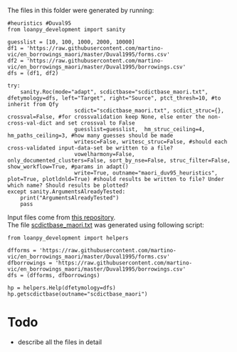 The files in this folder were generated by running:
```
#heuristics #Duval95
from loanpy_development import sanity

guesslist = [10, 100, 1000, 2000, 10000]
df1 = 'https://raw.githubusercontent.com/martino-vic/en_borrowings_maori/master/Duval1995/forms.csv'
df2 = 'https://raw.githubusercontent.com/martino-vic/en_borrowings_maori/master/Duval1995/borrowings.csv'
dfs = (df1, df2)

try:
    sanity.Roc(mode="adapt", scdictbase="scdictbase_maori.txt", dfetymology=dfs, left="Target", right="Source", ptct_thresh=10, #to inherit from Qfy
                     scdict="scdictbase_maori.txt", scdict_struc={}, crossval=False, #for crossvalidation keep None, else enter the non-cross-val-dict and set crossval to False
                     guesslist=guesslist,  hm_struc_ceiling=4, hm_paths_ceiling=3, #how many guesses should be made
                     writesc=False, writesc_struc=False, #should each cross-validated input-data-set be written to a file?
                     vowelharmony=False, only_documented_clusters=False, sort_by_nse=False, struc_filter=False, show_workflow=True, #params in adapt()
                     write=True, outname="maori_duv95_heuristics", plot=True, plotldnld=True) #should results be written to file? Under which name? Should results be plotted?
except sanity.ArgumentsAlreadyTested:
    print("ArgumentsAlreadyTested")
    pass
```

Input files come from [this repository](https://github.com/martino-vic/en_borrowings_maori).  
The file [scdictbase_maori.txt](https://github.com/martino-vic/loanpy/blob/development/data/scdictbase_maori.txt) was generated using following script:

```
from loanpy_development import helpers

dfforms = 'https://raw.githubusercontent.com/martino-vic/en_borrowings_maori/master/Duval1995/forms.csv' 
dfborrowings = 'https://raw.githubusercontent.com/martino-vic/en_borrowings_maori/master/Duval1995/borrowings.csv'
dfs = (dfforms, dfborrowings)

hp = helpers.Help(dfetymology=dfs)
hp.getscdictbase(outname="scdictbase_maori")
```

# Todo
- describe all the files in detail